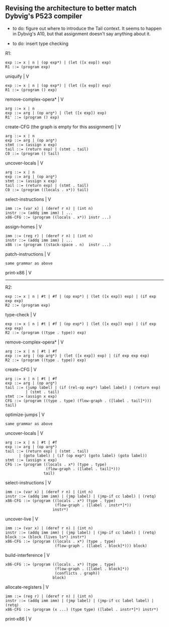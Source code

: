 

Revising the architecture to better match Dybvig's P523 compiler
----------------------------------------------------------------

* to do: figure out where to introduce the Tail context. It seems to
  happen in Dybvig's A10, but that assignment doesn't say anything
  about it.

* to do: insert type checking


R1:

    exp ::= x | n | (op exp*) | (let ([x exp]) exp)
    R1 ::= (program exp)

uniquify
|
V

    exp ::= x | n | (op exp*) | (let ([x exp]) exp)
    R1 ::= (program () exp)


remove-complex-opera*
|
V

    arg ::= x | n
    exp ::= arg | (op arg*) | (let ([x exp]) exp)
    R1' ::= (program () exp)


create-CFG (the graph is empty for this assignment)
|
V

    arg ::= x | n
    exp ::= arg | (op arg*)
    stmt ::= (assign x exp)
	tail ::= (return exp) | (stmt . tail)
    C0 ::= (program () tail)

uncover-locals
|
V

    arg ::= x | n
    exp ::= arg | (op arg*)
    stmt ::= (assign x exp)
	tail ::= (return exp) | (stmt . tail)
    C0 ::= (program ((locals . x*)) tail)
    
select-instructions
|
V

    imm ::= (var x) | (deref r n) | (int n)
    instr ::= (addq imm imm) | ...
    x86-CFG ::= (program ((locals . x*)) instr ...)

assign-homes
|
V

    imm ::= (reg r) | (deref r n) | (int n)
    instr ::= (addq imm imm) | ...
    x86 ::= (program ((stack-space . n)  instr ...)
    
patch-instructions
|
V

    same grammar as above

print-x86
|
V



--------------------------------------------------------------------------------

R2:

    exp ::= x | n | #t | #f | (op exp*) | (let ([x exp]) exp) | (if exp exp exp)
    R2 ::= (program exp)

type-check
|
V

    exp ::= x | n | #t | #f | (op exp*) | (let ([x exp]) exp) | (if exp exp exp)
    R2 ::= (program ((type . type)) exp)

remove-complex-opera*
|
V

    arg ::= x | n | #t | #f
    exp ::= arg | (op arg*) | (let ([x exp]) exp) | (if exp exp exp)
    R2 ::= (program ((type . type)) exp)

create-CFG
|
V

    arg ::= x | n | #t | #f
    exp ::= arg | (op arg*)
    tail ::= (jump label) | (if (rel-op exp*) label label) | (return exp)
	         | (stmt . tail)
    stmt ::= (assign x exp)
    CFG ::= (program ((type . type) (flow-graph . ([label . tail]*))) tail)

optimize-jumps
|
V

    same grammar as above

uncover-locals
|
V

    arg ::= x | n | #t | #f
    exp ::= arg | (op arg*)
    tail ::= (return exp) | (stmt . tail)
	      | (goto label) | (if (op exp*) (goto label) (goto label))
    stmt ::= (assign x exp)
    CFG ::= (program ((locals . x*) (type . type)
	                  (flow-graph . ([label . tail]*)))
				     tail)

select-instructions
|
V

    imm ::= (var x) | (deref r n) | (int n)
    instr ::= (addq imm imm) | (jmp label) | (jmp-if cc label) | (retq)
    x86-CFG ::= (program ((locals . x*) (type . type) 
	                      (flow-graph . ([label . instr*]*))
					     instr*)

uncover-live
|
V

    imm ::= (var x) | (deref r n) | (int n)
    instr ::= (addq imm imm) | (jmp label) | (jmp-if cc label) | (retq)
	block ::= (block (lives ls*) instr*)
    x86-CFG ::= (program ((locals . x*) (type . type)
	                      (flow-graph . ([label . block]*))) block)

build-interference
|
V

    x86-CFG ::= (program ((locals . x*) (type . type)
	                      (flow-graph . ([label . block]*))
						  (conflicts . graph))
					     block)

allocate-registers
|
V

    imm ::= (reg r) | (deref r n) | (int n)
    instr ::= (addq imm imm) | (jmp label) | (jmp-if cc label label) | (retq)
    x86-CFG ::= (program (x ...) (type type) ([label . instr*]*) instr*)
    
print-x86
|
V

